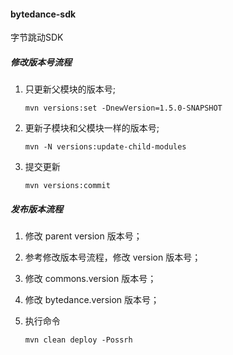 #### bytedance-sdk
字节跳动SDK

#####  修改版本号流程

1.  只更新父模块的版本号;
	```shell
	mvn versions:set -DnewVersion=1.5.0-SNAPSHOT
	```
2.  更新子模块和父模块一样的版本号;
	```shell
	mvn -N versions:update-child-modules
	```
3.  提交更新
	```shell
	mvn versions:commit
	```

#####  发布版本流程

1. 修改 parent version 版本号；

2. 参考修改版本号流程，修改 version 版本号；

3. 修改 commons.version 版本号； 

4. 修改 bytedance.version 版本号； 

5. 执行命令
	```shell
	mvn clean deploy -Possrh
	```
